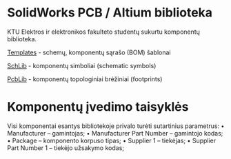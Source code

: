 # SolidWorks PCB / Altium biblioteka
KTU Elektros ir elektronikos fakulteto studentų sukurtu komponentų biblioteka.
 
[Templates](https://github.com/Aleksandrovas/KTU_Lib/tree/main/Templates) - schemų, komponentų sąrašo (BOM) šablonai

[SchLib](https://github.com/Aleksandrovas/KTU_Lib/tree/main/SchLib) - komponentų simboliai (schematic symbols)

[PcbLib](https://github.com/Aleksandrovas/KTU_Lib/tree/main/PcbLib) - komponentų topologiniai brėžiniai (footprints)



# Komponentų įvedimo taisyklės
Visi komponentai esantys bibliotekoje privalo turėti sutartinius parametrus:
• Manufacturer – gamintojas;
• Manufacturer Part Number – gamintojo kodas;
• Package – komponento korpuso tipas;
• Supplier 1 – tiekėjas;
• Supplier Part Number 1 – tiekėjo užsakymo kodas;



